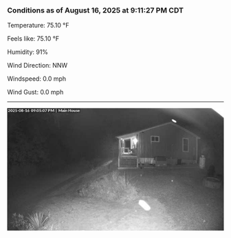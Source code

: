 ### Conditions as of August 16, 2025 at 9:11:27 PM CDT 

Temperature: 75.10 &deg;F

Feels like: 75.10 &deg;F

Humidity: 91%

Wind Direction: NNW

Windspeed: 0.0 mph

Wind Gust: 0.0 mph

---

<img src="./images/latest.jpeg"/>

